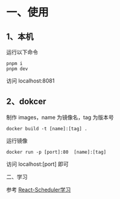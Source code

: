# 一、使用

## 1、本机

运行以下命令

```
pnpm i
pnpm dev
```

访问 localhost:8081

## 2、dokcer

制作 images，name 为镜像名，tag 为版本号

```
docker build -t [name]:[tag] .
```

运行镜像

```
docker run -p [port]:80  [name]:[tag]
```



访问 localhost:[port] 即可



二、学习

参考 [React-Scheduler学习](./React-Scheduler学习.md)
